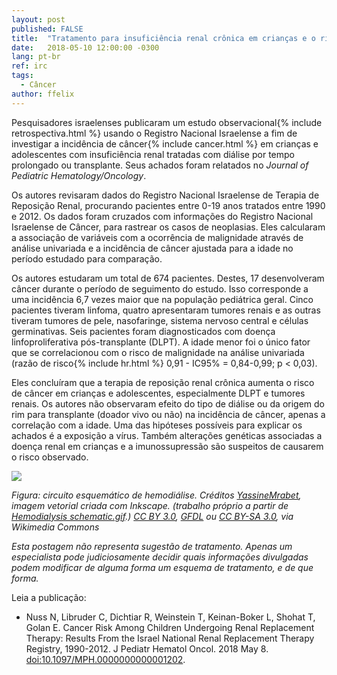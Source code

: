 ```yaml
---
layout: post
published: FALSE
title:  "Tratamento para insuficiência renal crônica em crianças e o risco de câncer"
date:   2018-05-10 12:00:00 -0300
lang: pt-br
ref: irc
tags:
  - Câncer
author: ffelix
---
```

Pesquisadores israelenses publicaram um estudo observacional{% include retrospectiva.html %} usando o Registro Nacional Israelense a fim de investigar a incidência de câncer{% include cancer.html %} em crianças e adolescentes com insuficiência renal tratadas com diálise por tempo prolongado ou transplante. Seus achados foram relatados no _Journal of Pediatric Hematology/Oncology_.
<!--more-->

Os autores revisaram dados do Registro Nacional Israelense de Terapia de Reposição Renal, procurando pacientes entre 0-19 anos tratados entre 1990 e 2012. Os dados foram cruzados com informações do Registro Nacional Israelense de Câncer, para rastrear os casos de neoplasias. Eles calcularam a associação de variáveis com a ocorrência de malignidade através de análise univariada e a incidência de câncer ajustada para a idade no período estudado para comparação.

Os autores estudaram um total de 674 pacientes. Destes, 17 desenvolveram câncer durante o período de seguimento do estudo. Isso corresponde a uma incidência 6,7 vezes maior que na população pediátrica geral. Cinco pacientes tiveram linfoma, quatro apresentaram tumores renais e as outras tiveram tumores de pele, nasofaringe, sistema nervoso central e células germinativas. Seis pacientes foram diagnosticados com doença linfoproliferativa pós-transplante (DLPT). A idade menor foi o único fator que se correlacionou com o risco de malignidade na análise univariada (razão de risco{% include hr.html %} 0,91 - IC95% = 0,84-0,99; p < 0,03).

Eles concluíram que a terapia de reposição renal crônica aumenta o risco de câncer em crianças e adolescentes, especialmente DLPT e tumores renais. Os autores não observaram efeito do tipo de diálise ou da origem do rim para transplante (doador vivo ou não) na incidência de câncer, apenas a correlação com a idade. Uma das hipóteses possíveis para explicar os achados é a exposição a vírus. Também alterações genéticas associadas a doença renal em crianças e a imunossupressão são suspeitos de causarem o risco observado.

![](https://upload.wikimedia.org/wikipedia/commons/9/93/Hemodialysis-en.svg)

_Figura: circuito esquemático de hemodiálise. Créditos [YassineMrabet](https://commons.wikimedia.org/wiki/User:YassineMrabet), imagem vetorial criada com Inkscape. (trabalho próprio a partir de [Hemodialysis schematic.gif](https://commons.wikimedia.org/wiki/File:Hemodialysis_schematic.gif).) [CC BY 3.0](https://creativecommons.org/licenses/by/3.0), [GFDL](https://www.gnu.org/copyleft/fdl.html) ou [CC BY-SA 3.0](https://creativecommons.org/licenses/by-sa/3.0), via Wikimedia Commons_

_Esta postagem não representa sugestão de tratamento. Apenas um especialista pode judiciosamente decidir quais informações divulgadas podem modificar de alguma forma um esquema de tratamento, e de que forma._

Leia a publicação:
- Nuss N, Libruder C, Dichtiar R, Weinstein T, Keinan-Boker L, Shohat T, Golan E. Cancer Risk Among Children Undergoing Renal Replacement Therapy: Results From the Israel National Renal Replacement Therapy Registry, 1990-2012. J Pediatr Hematol Oncol. 2018 May 8. [doi:10.1097/MPH.0000000000001202](https://doi.org/10.1097/MPH.0000000000001202).

